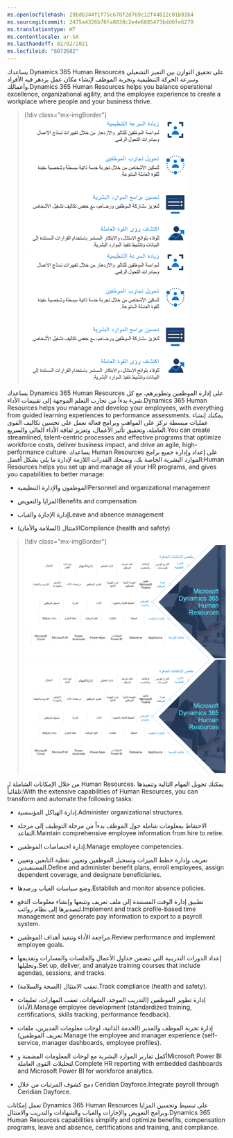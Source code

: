 ```yaml
---
ms.openlocfilehash: 29bd6344f1f75c678f2d769c12f44022c01b81b4
ms.sourcegitcommit: 2475a4326b76fa8838c2e4e6885473bdd6fe6270
ms.translationtype: HT
ms.contentlocale: ar-SA
ms.lasthandoff: 02/02/2021
ms.locfileid: "6072682"
---
```

<span data-ttu-id="6fee5-101">يساعدك Dynamics 365 Human Resources على تحقيق التوازن بين التميز التشغيلي وسرعة الحركة التنظيمية وتجربة الموظف لإنشاء مكان عمل يزدهر فيه الأفراد وأعمالك.</span><span class="sxs-lookup"><span data-stu-id="6fee5-101">Dynamics 365 Human Resources helps you balance operational excellence, organizational agility, and the employee experience to create a workplace where people and your business thrive.</span></span>

> [!div class="mx-imgBorder"]
> <span data-ttu-id="6fee5-102">[![رؤية Dynamics 365 Human Resources لزيادة سرعة الحركة التنظيمية، وتحويل خبرات الموظفين، وتحسين برامج الموارد البشرية، وتوفير رؤى حول القوى العاملة.](../media/human-resources-vision-c.png)](../media/human-resources-vision-c.png#lightbox)</span><span class="sxs-lookup"><span data-stu-id="6fee5-102">[![Dynamics 365 Human Resources vision to increase organizational agility, transform employee experiences, optimize HR programs, and provide workforce insights.](../media/human-resources-vision-c.png)](../media/human-resources-vision-c.png#lightbox)</span></span>

<span data-ttu-id="6fee5-103">يساعدك Dynamics 365 Human Resources على إدارة الموظفين وتطويرهم، مع كل شيء بدءاً من تجارب التعلم الموجهة إلى تقييمات الأداء.</span><span class="sxs-lookup"><span data-stu-id="6fee5-103">Dynamics 365 Human Resources helps you manage and develop your employees, with everything from guided learning experiences to performance assessments.</span></span> <span data-ttu-id="6fee5-104">يمكنك إنشاء عمليات مبسطة تركز على المواهب وبرامج فعالة تعمل على تحسين تكاليف القوى العاملة، وتحقيق تأثير الأعمال، وتعزيز ثقافة الأداء العالي والسريع.</span><span class="sxs-lookup"><span data-stu-id="6fee5-104">You can create streamlined, talent-centric processes and effective programs that optimize workforce costs, deliver business impact, and drive an agile, high-performance culture.</span></span> <span data-ttu-id="6fee5-105">يساعدك Human Resources على إعداد وإدارة جميع برامج الموارد البشرية الخاصة بك، ويمنحك القدرات اللازمة لإدارة ما يلي بشكل أفضل:</span><span class="sxs-lookup"><span data-stu-id="6fee5-105">Human Resources helps you set up and manage all your HR programs, and gives you capabilities to better manage:</span></span>

-   <span data-ttu-id="6fee5-106">الموظفون والإدارة التنظيمية</span><span class="sxs-lookup"><span data-stu-id="6fee5-106">Personnel and organizational management</span></span>

-   <span data-ttu-id="6fee5-107">المزايا والتعويض</span><span class="sxs-lookup"><span data-stu-id="6fee5-107">Benefits and compensation</span></span>

-   <span data-ttu-id="6fee5-108">إدارة الإجازة والغياب</span><span class="sxs-lookup"><span data-stu-id="6fee5-108">Leave and absence management</span></span>

-   <span data-ttu-id="6fee5-109">الامتثال (السلامة والأمان)</span><span class="sxs-lookup"><span data-stu-id="6fee5-109">Compliance (health and safety)</span></span>

> [!div class="mx-imgBorder"]
> <span data-ttu-id="6fee5-110">[![ملخص إمكانات Dynamics 365 Human Resources.](../media/capabilities-summary-c.png)](../media/capabilities-summary-c.png#lightbox)</span><span class="sxs-lookup"><span data-stu-id="6fee5-110">[![Summary of Dynamics 365 Human Resources capabilities.](../media/capabilities-summary-c.png)](../media/capabilities-summary-c.png#lightbox)</span></span>

<span data-ttu-id="6fee5-111">من خلال الإمكانات الشاملة لـ Human Resources، يمكنك تحويل المهام التالية وتنفيذها تلقائياً:</span><span class="sxs-lookup"><span data-stu-id="6fee5-111">With the extensive capabilities of Human Resources, you can transform and automate the following tasks:</span></span>

-   <span data-ttu-id="6fee5-112">إدارة الهياكل المؤسسية.</span><span class="sxs-lookup"><span data-stu-id="6fee5-112">Administer organizational structures.</span></span>

-   <span data-ttu-id="6fee5-113">الاحتفاظ بمعلومات شاملة حول الموظف بدءاً من مرحلة التوظيف إلى مرحلة التقاعد.</span><span class="sxs-lookup"><span data-stu-id="6fee5-113">Maintain comprehensive employee information from hire to retire.</span></span>

-   <span data-ttu-id="6fee5-114">إدارة اختصاصات الموظفين.</span><span class="sxs-lookup"><span data-stu-id="6fee5-114">Manage employee competencies.</span></span>

-   <span data-ttu-id="6fee5-115">تعريف وإدارة خطط الميزات وتسجيل الموظفين وتعيين تغطية التابعين وتعيين المستفيدين.</span><span class="sxs-lookup"><span data-stu-id="6fee5-115">Define and administer benefit plans, enroll employees, assign dependent coverage, and designate beneficiaries.</span></span>

-   <span data-ttu-id="6fee5-116">وضع سياسات الغياب ورصدها.</span><span class="sxs-lookup"><span data-stu-id="6fee5-116">Establish and monitor absence policies.</span></span>

-   <span data-ttu-id="6fee5-117">تطبيق إدارة الوقت المستندة إلى ملف تعريف وتتبعها وإنشاء معلومات الدفع لتصديرها إلى نظام رواتب.</span><span class="sxs-lookup"><span data-stu-id="6fee5-117">Implement and track profile-based time management and generate pay information to export to a payroll system.</span></span>

-   <span data-ttu-id="6fee5-118">مراجعة الأداء وتنفيذ أهداف الموظفين.</span><span class="sxs-lookup"><span data-stu-id="6fee5-118">Review performance and implement employee goals.</span></span>

-   <span data-ttu-id="6fee5-119">إعداد الدورات التدريبية التي تتضمن جداول الأعمال والجلسات والمسارات وتقديمها وتحليلها.</span><span class="sxs-lookup"><span data-stu-id="6fee5-119">Set up, deliver, and analyze training courses that include agendas, sessions, and tracks.</span></span>

-   <span data-ttu-id="6fee5-120">تعقب الامتثال (الصحة والسلامة).</span><span class="sxs-lookup"><span data-stu-id="6fee5-120">Track compliance (health and safety).</span></span>

-   <span data-ttu-id="6fee5-121">إدارة تطوير الموظفين (التدريب الموحد، الشهادات، تعقب المهارات، تعليقات الأداء).</span><span class="sxs-lookup"><span data-stu-id="6fee5-121">Manage employee development (standardized training, certifications, skills tracking, performance feedback).</span></span>

-   <span data-ttu-id="6fee5-122">إدارة تجربة الموظف والمدير (الخدمة الذاتية، لوحات معلومات المديرين، ملفات تعريف الموظفين).</span><span class="sxs-lookup"><span data-stu-id="6fee5-122">Manage the employee and manager experience (self-service, manager dashboards, employee profiles).</span></span>

-   <span data-ttu-id="6fee5-123">أكمل تقارير الموارد البشرية مع لوحات المعلومات المضمنة وMicrosoft Power BI لتحليلات القوى العاملة.</span><span class="sxs-lookup"><span data-stu-id="6fee5-123">Complete HR reporting with embedded dashboards and Microsoft Power BI for workforce analytics.</span></span>

-   <span data-ttu-id="6fee5-124">دمج كشوف المرتبات من خلال Ceridian Dayforce.</span><span class="sxs-lookup"><span data-stu-id="6fee5-124">Integrate payroll through Ceridian Dayforce.</span></span>

<span data-ttu-id="6fee5-125">تعمل إمكانات Dynamics 365 Human Resources على تبسيط وتحسين المزايا وبرامج التعويض والإجازات والغياب والشهادات والتدريب والامتثال.</span><span class="sxs-lookup"><span data-stu-id="6fee5-125">Dynamics 365 Human Resources capabilities simplify and optimize benefits, compensation programs, leave and absence, certifications and training, and compliance.</span></span>
